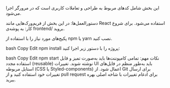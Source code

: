
این بخش شامل کدهای مربوط به طراحی و تعاملات کاربری است که در مرورگر اجرا می‌شود.

دستورالعمل‌ها:
در این بخش از فریم‌ورک‌هایی مانند React استفاده می‌شود.
برای شروع کار:
به پوشه‌ی frontend/ بروید.

پکیج‌های مورد نیاز را با استفاده از npm یا yarn نصب کنید.

bash
Copy
Edit
npm install
پروژه را با دستور زیر اجرا کنید:

bash
Copy
Edit
npm start
نکات مهم:
تمامی کامپوننت‌ها باید به‌صورت تمیز و قابل استفاده مجدد (reusable) نوشته شوند.
تغییرات UI باید به‌طور منظم در فایل‌های استایل مربوطه (CSS یا Styled-components) اعمال شود.
از Git برای ارسال تغییرات خود استفاده کنید و از pull request برای ادغام تغییرات با شاخه اصلی بهره ببرید.
